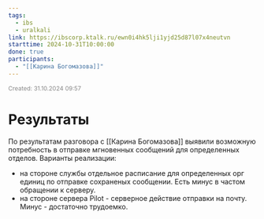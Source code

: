 ```yaml
---
tags:
  - ibs
  - uralkali
link: https://ibscorp.ktalk.ru/ewn0i4hk5lji1yjd25d87l07x4neutvn
starttime: 2024-10-31T10:00:00
done: true
participants:
  - "[[Карина Богомазова]]"
---
```

<span style="font-size:12px; color:#888888;">Created: 31.10.2024 09:57</span>

# Результаты

По результатам разговора с [[Карина Богомазова]] выявили возможную потребность в отправке мгновенных сообщений для определенных отделов.
Варианты реализации:

- на стороне службы отдельное расписание для определенных орг единиц по отправке сохраненых сообщении. Есть минус в частом обращении к серверу.
-  на стороне сервера Pilot - серверное действие отправки на почту. Минус - достаточно трудоемко.
